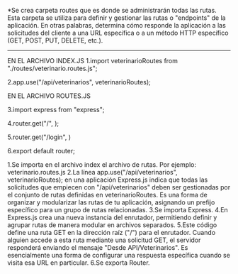 *Se crea carpeta routes que es donde se administrarán todas las rutas. Esta carpeta se utiliza para definir y gestionar las rutas o "endpoints" de la aplicación. En otras palabras, determina cómo responde la aplicación a las solicitudes del cliente a una URL específica o a un método HTTP específico (GET, POST, PUT, DELETE, etc.).

*********
EN EL ARCHIVO INDEX.JS
1.import veterinarioRoutes from "./routes/veterinario.routes.js";

2.app.use("/api/veterinarios", veterinarioRoutes);

EN EL ARCHIVO ROUTES.JS

3.import express from "express";

4.router.get("/", );

5.router.get("/login", )

6.export default router;



1.Se importa en el archivo index el archivo de rutas. Por ejemplo: veterinario.routes.js
2.La línea app.use("/api/veterinarios", veterinarioRoutes); en una aplicación Express.js indica que todas las solicitudes que empiecen con "/api/veterinarios" deben ser gestionadas por el conjunto de rutas definidas en veterinarioRoutes. Es una forma de organizar y modularizar las rutas de tu aplicación, asignando un prefijo específico para un grupo de rutas relacionadas.
3.Se importa Express.
4.En Express.js crea una nueva instancia del enrutador, permitiendo definir y agrupar rutas de manera modular en archivos separados.
5.Este código define una ruta GET en la dirección raíz ("/") para el enrutador. Cuando alguien accede a esta ruta mediante una solicitud GET, el servidor responderá enviando el mensaje "Desde API/Veterinarios". Es esencialmente una forma de configurar una respuesta específica cuando se visita esa URL en particular.
6.Se exporta Router.
